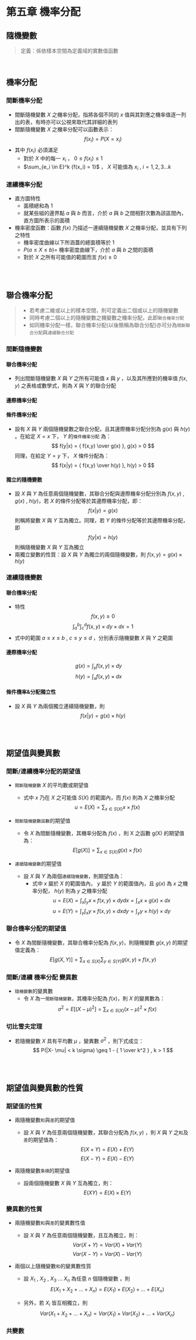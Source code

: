 # 第五章 機率分配

## 隨機變數
> 定義：係依樣本空間為定義域的實數值函數

<br>

## 機率分配
### 間斷機率分配
* 間斷隨機變數 $X$ 之機率分配，指將各個不同的 $x$ 值與其對應之機率值逐一列出的表，有時亦可以公視來取代其詳細的表列
* 間斷隨機變數 $X$ 之機率分配可以函數表示：
$$ f(x_i) = P(X = x_i) $$
* 其中 $f(x_i)$ 必須滿足
    * 對於 $X$ 中的每一 $x_i$ ， $0 \leq f(x_i) \leq 1$
    * $\sum_{e_i \in E}^k {f(x_i) = 1}$ ， $X$ 可能值為 $x_i$ , $i=1,2,3...k$

### 連續機率分配
* 直方圖特性
    * 面積總和為 1
    * 就某些組的邊界點 $a$ 與 $b$ 而言，介於 $a$ 與 $b$ 之間相對次數為該區間內，直方圖所表示的面積
* 機率密度函數：函數 $f(x)$ 乃描述一連續隨機變數 $X$ 之機率分配，並具有下列之特性
    * 機率密度曲線以下所涵蓋的總面積等於 1
    * $P(a \leq X \leq b) =$ 機率密度曲線下，介於 $a$ 與 $b$ 之間的面積
    * 對於 $X$ 之所有可能值的範圍而言 $f(x) \geq 0$
<br>
<br>

## 聯合機率分配
> * 若考慮二維或以上的樣本空間，則可定義出二個或以上的隨機變數
> * 同時考慮二個以上的隨機變數之機變數之機率分配，此即`聯合機率分配`
> * 如同機率分配一樣，聯合機率分配(以後簡稱為聯合分配)亦可分為`間斷聯合分配`與`連續聯合分配`

### 間斷隨機變數

#### 聯合機率分配
* 列出間斷隨機變數 $X$ 與 $Y$ 之所有可能值 $x$ 與 $y$ ，以及其所應對的機率值 $f(x,y)$ 之表格或數學式，則為 $X$ 與 $Y$ 的聯合分配

#### 邊際機率分配

#### 條件機率分配
* 設有 $X$ 與 $Y$ 兩個隨機變數之聯合分配，且其邊際機率分配分別為 $g(x)$  與 $h(y)$ 。在給定 $X = x$ 下， $Y$ 的`條件機率分配` 為：
$$ f(y|x) = { f(x,y) \over g(x) }, g(x) > 0 $$ 
同理，在給定 $Y = y$ 下， $X$ 條件分配為：
$$ f(x|y) = { f(x,y) \over h(y) }, h(y) > 0 $$ 

#### 獨立的隨機變數
* 設 $X$ 與 $Y$ 為任意兩個隨機變數，其聯合分配與邊際機率分配分別為 $f(x,y)$ , $g(x)$ , $h(y)$，若 $X$ 的條件分配等於其邊際機率分配，即：
$$ f(x|y) = g(x) $$ 
則稱將變數 $X$ 與 $Y$ 互為獨立。同理，若 $Y$ 的條件分配等於其邊際機率分配，即
$$ f(y|x) = h(y) $$ 
則稱隨機變數 $X$ 與 $Y$ 互為獨立
* 兩獨立變數的性質：設 $X$ 與 $Y$ 為獨立的兩個隨機變數，則 $f(x,y) = g(x) \times h(y)$

### 連續隨機變數

#### 聯合機率分配
* 特性
$$f(x,y) \geq 0$$
$$ \int_a^b \int_c^d f(x,y) \times dy \times dx = 1 $$
* 式中的範圍 $a \leq x \leq  b$ , $c \leq y \leq  d$ ，分別表示隨機變數 $X$ 與 $Y$ 之範圍

#### 邊際機率分配
$$ g(x)  = \int_y f(x,y) \times dy  $$
$$ h(y)  = \int_x f(x,y) \times dx  $$

#### 條件機率&分配獨立性
* 設 $X$ 與 $Y$ 為兩個獨立連續隨機變數，則
$$ f(x|y) = g(x) \times h(y) $$ 

<br>
<br>

## 期望值與變異數
### 間斷/連續機率分配的期望值
* `間斷隨機變數` $X$ 的平均數或期望值
    * 式中 $x$ 乃在 $X$ 之可能值 $S(X)$ 的範圍內，而 $f(x)$ 則為 $X$ 之機率分配
    $$ u = E(X) = \sum_{x\in S(X)} x \times f(x) $$

* `間斷隨機變數函數`的期望值
    * 令 $X$ 為間斷隨機變數，其機率分配為 $f(x)$ ，則 X 之函數 g(X) 的期望值為：
    $$ E[g(X)] = \sum_{x \in S(X)} g(x) \times f(x) $$
    
* `連續隨機變數`的期望值
    * 設 $X$ 與 $Y$ 為兩個`連續隨機變數`，則期望值為：
        * 式中 $x$ 屬於 $X$ 的範圍值內， $y$ 屬於 $Y$ 的範圍值內，且 $g(x)$ 為 $x$ 之機率分配， $h(y)$ 則為 $y$ 之機率分配
    $$ u = E(X) = \int_x \int_y x \times f(x,y)  \times dydx = \int_x x \times g(x) \times dx $$
    $$ u = E(Y) = \int_y \int_x y \times f(x,y)  \times dxdy = \int_y y \times h(y) \times dy $$

### 聯合機率分配的期望值
* 令 $X$ 為間斷隨機變數，其聯合機率分配為 $f(x,y)$，則隨機變數 $g(x,y)$ 的期望值定義為：
$$ E[g(X,Y)] = \sum_{x \in S(X)}  \sum_{y \in S(Y)} g(x,y) \times f(x,y) $$
    
### 間斷/連續 機率分配 變異數
* `隨機變數`的變異數
    * 令 $X$ 為一`間斷隨機變數`，其機率分配為 $f(x)$，則 $X$ 的變異數為：
    $$ \sigma^2 = E[(X- \mu )^2] = \sum_{x \in S(X)} (x - \mu)^2 \times f(x) $$
    

### 切比雪夫定理
* 若隨機變數 $X$ 具有平均數 $\mu$ ，變異數 $\sigma^2$ ，則下式成立：
$$ P(|X- \mu| < k \sigma) \geq 1 - { 1 \over k^2 } , k > 1 $$

<br>
<br>

## 期望值與變異數的性質
### 期望值的性質
* 兩隨機變數`和`與`差`的期望值
    * 設 $X$ 與 $Y$ 為任意兩個隨機變數，其聯合分配為 $f(x,y)$ ，則 $X$ 與 $Y$ 之`和`及`差`的期望值為：
    $$ E(X+Y) = E(X) + E(Y)$$
    $$ E(X-Y) = E(X) - E(Y)$$
    
* 兩隨機變數`乘積`的期望值
    * 設兩個隨機變數 $X$ 與 $Y$ 互為獨立，則：
    $$ E(XY) = E(X) \times E(Y)$$
    
### 變異數的性質
* 兩隨機變數`和`與`差`的變異數性值
    * 設 $X$ 與 $Y$ 為任意兩個隨機變數，且互為獨立，則：
    $$ Var(X+Y) = Var(X) + Var(Y)$$
    $$ Var(X-Y) = Var(X) - Var(Y)$$
    
* 兩個以上隨機變數`和`的變異數性質
   * 設 $X_1$ , $X_2$ , $X_3$ ... $X_n$ 為任意 $n$ 個隨機變數 ，則
   $$ E(X_1 + X_2+ ... + X_n) = E(X_1) + E(X_2) + ... + E(X_n)  $$
   
   * 另外，若 $X_i$ 皆互相獨立，則
   $$ Var(X_1 + X_2+ ... + X_n) = Var(X_1) + Var(X_2) + ... + Var(X_n) $$
    
### 共變數